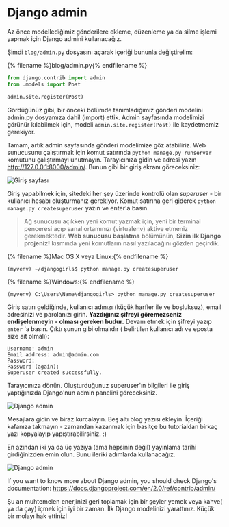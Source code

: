 # Django admin

Az önce modellediğimiz gönderilere ekleme, düzenleme ya da silme işlemi yapmak için Django admini kullanacağız.

Şimdi `blog/admin.py` dosyasını açarak içeriği bununla değiştirelim:

{% filename %}blog/admin.py{% endfilename %}

```python
from django.contrib import admin
from .models import Post

admin.site.register(Post)
```

Gördüğünüz gibi, bir önceki bölümde tanımladığımız gönderi modelini admin.py dosyamıza dahil (import) ettik. Admin sayfasında modelimizi görünür kılabilmek için, modeli `admin.site.register(Post)` ile kaydetmemiz gerekiyor.

Tamam, artık admin sayfasında gönderi modelimize göz atabiliriz. Web sunucusunu çalıştırmak için komut satırında `python manage.py runserver` komutunu çalıştırmayı unutmayın. Tarayıcınıza gidin ve adresi yazın http://127.0.0.1:8000/admin/. Bunun gibi bir giriş ekranı göreceksiniz:

![Giriş sayfası](images/login_page2.png)

Giriş yapabilmek için, sitedeki her şey üzerinde kontrolü olan *superuser* - bir kullanıcı hesabı oluşturmanız gerekiyor. Komut satırına geri giderek `python manage.py createsuperuser` yazın ve enter'a basın.

> Ağ sunucusu açıkken yeni komut yazmak için, yeni bir terminal penceresi açıp sanal ortamınızı (virtualenv) aktive etmeniz gerekmektedir. **Web sunucusu başlatma** bölümünün, **Sizin ilk Django projeniz!** kısmında yeni komutların nasıl yazılacağını gözden geçirdik.

{% filename %}Mac OS X veya Linux:{% endfilename %}

    (myvenv) ~/djangogirls$ python manage.py createsuperuser
    

{% filename %}Windows:{% endfilename %}

    (myvenv) C:\Users\Name\djangogirls> python manage.py createsuperuser
    

Giriş satırı geldiğinde, kullanıcı adınızı (küçük harfler ile ve boşluksuz), email adresinizi ve parolanızı girin. **Yazdığınız şifreyi göremezseniz endişelenmeyin - olması gereken budur.** Devam etmek için şifreyi yazıp `enter` 'a basın. Çıktı şunun gibi olmalıdır ( belirtilen kullanıcı adı ve eposta size ait olmalı):

    Username: admin
    Email address: admin@admin.com
    Password:
    Password (again):
    Superuser created successfully.
    

Tarayıcınıza dönün. Oluşturduğunuz superuser'ın bilgileri ile giriş yaptığınızda Django'nun admin panelini göreceksiniz.

![Django admin](images/django_admin3.png)

Mesajlara gidin ve biraz kurcalayın. Beş altı blog yazısı ekleyin. İçeriği kafanıza takmayın - zamandan kazanmak için basitçe bu tutorialdan birkaç yazı kopyalayıp yapıştırabilirsiniz. :)

En azından iki ya da üç yazıya (ama hepsinin değil) yayınlama tarihi girdiğinizden emin olun. Bunu ileriki adımlarda kullanacağız.

![Django admin](images/edit_post3.png)

If you want to know more about Django admin, you should check Django's documentation: https://docs.djangoproject.com/en/2.0/ref/contrib/admin/

Şu an muhtemelen enerjinizi geri toplamak için bir şeyler yemek veya kahve( ya da çay) içmek için iyi bir zaman. İlk Django modelinizi yarattınız. Küçük bir molayı hak ettiniz!